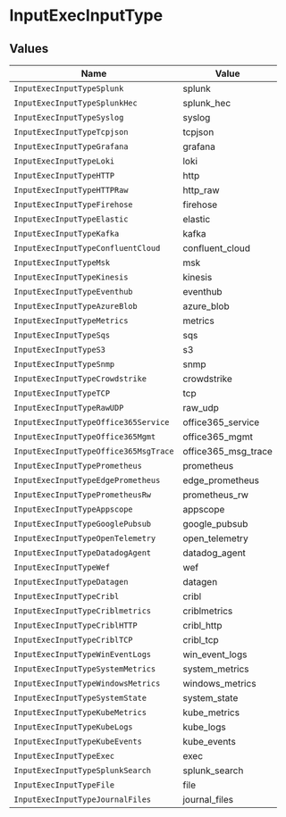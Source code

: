 # InputExecInputType


## Values

| Name                                  | Value                                 |
| ------------------------------------- | ------------------------------------- |
| `InputExecInputTypeSplunk`            | splunk                                |
| `InputExecInputTypeSplunkHec`         | splunk_hec                            |
| `InputExecInputTypeSyslog`            | syslog                                |
| `InputExecInputTypeTcpjson`           | tcpjson                               |
| `InputExecInputTypeGrafana`           | grafana                               |
| `InputExecInputTypeLoki`              | loki                                  |
| `InputExecInputTypeHTTP`              | http                                  |
| `InputExecInputTypeHTTPRaw`           | http_raw                              |
| `InputExecInputTypeFirehose`          | firehose                              |
| `InputExecInputTypeElastic`           | elastic                               |
| `InputExecInputTypeKafka`             | kafka                                 |
| `InputExecInputTypeConfluentCloud`    | confluent_cloud                       |
| `InputExecInputTypeMsk`               | msk                                   |
| `InputExecInputTypeKinesis`           | kinesis                               |
| `InputExecInputTypeEventhub`          | eventhub                              |
| `InputExecInputTypeAzureBlob`         | azure_blob                            |
| `InputExecInputTypeMetrics`           | metrics                               |
| `InputExecInputTypeSqs`               | sqs                                   |
| `InputExecInputTypeS3`                | s3                                    |
| `InputExecInputTypeSnmp`              | snmp                                  |
| `InputExecInputTypeCrowdstrike`       | crowdstrike                           |
| `InputExecInputTypeTCP`               | tcp                                   |
| `InputExecInputTypeRawUDP`            | raw_udp                               |
| `InputExecInputTypeOffice365Service`  | office365_service                     |
| `InputExecInputTypeOffice365Mgmt`     | office365_mgmt                        |
| `InputExecInputTypeOffice365MsgTrace` | office365_msg_trace                   |
| `InputExecInputTypePrometheus`        | prometheus                            |
| `InputExecInputTypeEdgePrometheus`    | edge_prometheus                       |
| `InputExecInputTypePrometheusRw`      | prometheus_rw                         |
| `InputExecInputTypeAppscope`          | appscope                              |
| `InputExecInputTypeGooglePubsub`      | google_pubsub                         |
| `InputExecInputTypeOpenTelemetry`     | open_telemetry                        |
| `InputExecInputTypeDatadogAgent`      | datadog_agent                         |
| `InputExecInputTypeWef`               | wef                                   |
| `InputExecInputTypeDatagen`           | datagen                               |
| `InputExecInputTypeCribl`             | cribl                                 |
| `InputExecInputTypeCriblmetrics`      | criblmetrics                          |
| `InputExecInputTypeCriblHTTP`         | cribl_http                            |
| `InputExecInputTypeCriblTCP`          | cribl_tcp                             |
| `InputExecInputTypeWinEventLogs`      | win_event_logs                        |
| `InputExecInputTypeSystemMetrics`     | system_metrics                        |
| `InputExecInputTypeWindowsMetrics`    | windows_metrics                       |
| `InputExecInputTypeSystemState`       | system_state                          |
| `InputExecInputTypeKubeMetrics`       | kube_metrics                          |
| `InputExecInputTypeKubeLogs`          | kube_logs                             |
| `InputExecInputTypeKubeEvents`        | kube_events                           |
| `InputExecInputTypeExec`              | exec                                  |
| `InputExecInputTypeSplunkSearch`      | splunk_search                         |
| `InputExecInputTypeFile`              | file                                  |
| `InputExecInputTypeJournalFiles`      | journal_files                         |